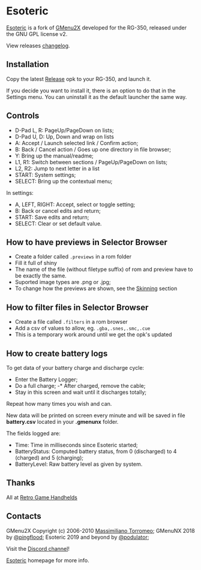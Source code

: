 # Esoteric

[Esoteric](https://github.com/podulator/esoteric/) is a fork of [GMenu2X](http://mtorromeo.github.com/gmenu2x) developed for the RG-350, released under the GNU GPL license v2.

View releases [changelog](ChangeLog.md).

## Installation

Copy the latest [Release](https://github.com/podulator/esoteric/releases/) opk to your RG-350, and launch it.

If you decide you want to install it, there is an option to do that in the Settings menu.
You can uninstall it as the default launcher the same way.

## Controls

- D-Pad L, R: PageUp/PageDown on lists;
- D-Pad U, D: Up, Down and wrap on lists
- A: Accept / Launch selected link / Confirm action;
- B: Back / Cancel action / Goes up one directory in file browser;
- Y: Bring up the manual/readme;
- L1, R1: Switch between sections / PageUp/PageDown on lists;
- L2, R2: Jump to next letter in a list
- START: System settings;
- SELECT: Bring up the contextual menu;

In settings:

- A, LEFT, RIGHT: Accept, select or toggle setting;
- B: Back or cancel edits and return;
- START: Save edits and return;
- SELECT: Clear or set default value.

## How to have previews in Selector Browser

- Create a folder called `.previews` in a rom folder
- Fill it full of shiny
- The name of the file (without filetype suffix) of rom and preview have to be exactly the same.
- Suported image types are .png or .jpg;
- To change how the previews are shown, see the [Skinning]("#Skinning) section

## How to filter files in Selector Browser

- Create a file called `.filters` in a rom browser
- Add a csv of values to allow, eg. `.gba,.snes,.smc,.cue`
- This is a temporary work around until we get the opk's updated

## How to create battery logs

To get data of your battery charge and discharge cycle:

- Enter the Battery Logger;
- Do a full charge;
-* After charged, remove the cable;
- Stay in this screen and wait until it discharges totally;

Repeat how many times you wish and can.

New data will be printed on screen every minute and will be saved in file **battery.csv** located in your **.gmenunx** folder.

The fields logged are:

- Time: Time in milliseconds since Esoteric started;
- BatteryStatus: Computed battery status, from 0 (discharged) to 4 (charged) and 5 (charging);
- BatteryLevel: Raw battery level as given by system.

## Thanks 

All at [Retro Game Handhelds](https://discord.gg/29DrhQf)

## Contacts

GMenu2X Copyright (c) 2006-2010 [Massimiliano Torromeo](mailto:massimiliano.torromeo@gmail.com); 
GMenuNX 2018 by [@pingflood](https://boards.dingoonity.org/profile/pingflood/);
Esoteric 2019 and beyond by [@podulator](podulator#5243);

Visit the [Discord channel](https://discord.gg/29DrhQf)!

[Esoteric](http://podulator.github.com/esoteric) homepage for more info.
